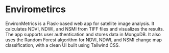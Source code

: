 # Envirometircs
EnvironMetrics is a Flask-based web app for satellite image analysis. It calculates NDVI, NDWI, and NSMI from TIFF files and visualizes the results. The app supports user authentication and stores data in MongoDB. It also uses the Random Forest algorithm for NDVI, NDWI, and NSMI change map classification, with a clean UI built using Tailwind CSS.
